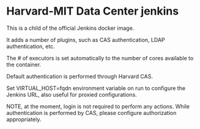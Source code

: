 # Harvard-MIT Data Center jenkins

This is a child of the official Jenkins docker image.

It adds a number of plugins, such as CAS authentication, LDAP
authentication, etc.

The # of executors is set automatically to the number of cores available
to the container.

Default authentication is performed through Harvard CAS.

Set VIRTUAL_HOST=fqdn environment variable on run to configure the
Jenkins URL, also useful for proxied configurations.

NOTE, at the moment, login is not required to perform any actions. 
While authentication is performed by CAS, please configure authorization
appropriately.
